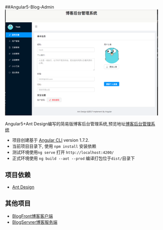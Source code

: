 ##Angular5-Blog-Admin
![blog](./snapshot/blog_admin.png)

Angular5+Ant Design编写的简易版博客后台管理系统,预览地址[博客后台管理系统](http://admin.yinguiw.com)

+ 项目创建基于 [Angular CLI](https://github.com/angular/angular-cli) version 1.7.2.
+ 当前项目目录下, 使用 `npm install` 安装依赖
+ 测试环境使用`ng serve` 打开 `http://localhost:4200/`
+ 正式环境使用 `ng build --aot --prod` 编译打包位于`dist/`目录下

## 项目依赖
* [Ant Design](https://ng.ant.design/docs/introduce/zh)

## 其他项目
* [BlogFront博客客户端](https://github.com/lyw1995/Angular5-Blog-Front)
* [BlogServrer博客服务端](https://github.com/lyw1995/Golang-Blog-Server)
